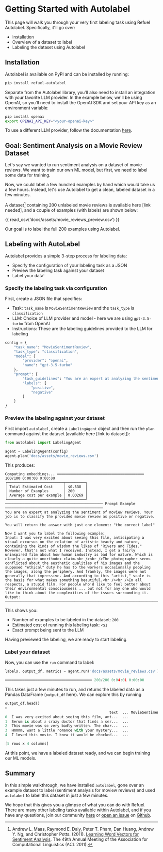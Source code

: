 # Getting Started with Autolabel
This page will walk you through your very first labeling task using Refuel Autolabel. Specifically, it'll go over:

* Installation
* Overview of a dataset to label
* Labeling the dataset using Autolabel

## Installation

Autolabel is available on PyPI and can be installed by running:
``` bash
pip install refuel-autolabel
```

Separate from the Autolabel library, you'll also need to install an integration with your favorite LLM provider. In the example below, we'll be using OpenAI, so you'll need to install the OpenAI SDK and set your API key as an environment variable:
```bash
pip install openai
export OPENAI_API_KEY="<your-openai-key>"
```

To use a different LLM provider, follow the documentation [here](/guide/llms/llms). 

## Goal: Sentiment Analysis on a Movie Review Dataset
Let's say we wanted to run sentiment analysis on a dataset of movie reviews. We want to train our own ML model, but first, we need to label some data for training.

Now, we could label a few hundred examples by hand which would take us a few hours. Instead, let's use Autolabel to get a clean, labeled dataset in a few minutes. 

A dataset[^1] containing 200 unlabeled movie reviews is available here [link needed], and a couple of examples (with labels) are shown below:

{{ read_csv('docs/assets/movie_reviews_preview.csv') }}

Our goal is to label the full 200 examples using Autolabel. 

[^1]: Andrew L. Maas, Raymond E. Daly, Peter T. Pham, Dan Huang, Andrew Y. Ng, and Christopher Potts. (2011). [Learning Word Vectors for Sentiment Analysis](https://ai.stanford.edu/~amaas/papers/wvSent_acl2011.pdf). The 49th Annual Meeting of the Association for Computational Linguistics (ACL 2011).

## Labeling with AutoLabel

Autolabel provides a simple 3-step process for labeling data:

* Specify the configuration of your labeling task as a JSON
* Preview the labeling task against your dataset
* Label your data!

### Specify the labeling task via configuration

First, create a JSON file that specifies:

* Task: `task_name` is `MovieSentimentReview` and the `task_type` is `classification`
* LLM: Choice of LLM provider and model - here we are using `gpt-3.5-turbo` from OpenAI
* Instructions: These are the labeling guidelines provided to the LLM for labeling

```python
config = {
    "task_name": "MovieSentimentReview",
    "task_type": "classification",
    "model": {
        "provider": "openai",
        "name": "gpt-3.5-turbo"
    },
    "prompt": {
        "task_guidelines": "You are an expert at analyzing the sentiment of moview reviews. Your job is to classify the provided movie review as positive or negative.",
        "labels": [
            "positive",
            "negative"
        ]
    }
}
```

### Preview the labeling against your dataset

First import `autolabel`, create a `LabelingAgent` object and then run the `plan` command against the dataset (available here [link to dataset]):

```python
from autolabel import LabelingAgent

agent = LabelingAgent(config)
agent.plan('docs/assets/movie_reviews.csv')
```

This produces:
```
Computing embeddings... ━━━━━━━━━━━━━━━━━━━━━━━━━━━━━━━━━━━━━━━━ 100/100 0:00:00 0:00:00
┌──────────────────────────┬─────────┐
│ Total Estimated Cost     │ $0.538  │
│ Number of Examples       │ 200     │
│ Average cost per example │ 0.00269 │
└──────────────────────────┴─────────┘
───────────────────────────────────────────── Prompt Example ─────────────────────────────────────────────
You are an expert at analyzing the sentiment of moview reviews. Your job is to classify the provided movie review as positive or negative.

You will return the answer with just one element: "the correct label"

Now I want you to label the following example:
Input: I was very excited about seeing this film, anticipating a visual excursus on the relation of artistic beauty and nature, containing the kinds of wisdom the likes of "Rivers and Tides." However, that's not what I received. Instead, I get a fairly uninspired film about how human industry is bad for nature. Which is clearly a quite unorthodox claim.<br /><br />The photographer seems conflicted about the aesthetic qualities of his images and the supposed "ethical" duty he has to the workers occasionally peopling the images, along the periphery. And frankly, the images were not generally that impressive. And according to this "artist," scale is the basis for what makes something beautiful.<br /><br />In all respects, a stupid film. For people who'd like to feel better about their environmental consciousness ... but not for any one who would like to think about the complexities of the issues surrounding it.
Output:
──────────────────────────────────────────────────────────────────────────────────────────────────────────
```

This shows you:

* Number of examples to be labeled in the dataset: `200`
* Estimated cost of running this labeling task: `<$1`
* Exact prompt being sent to the LLM

Having previewed the labeling, we are ready to start labeling. 


### Label your dataset

Now, you can use the `run` command to label:

```python
labels, output_df, metrics = agent.run('docs/assets/movie_reviews.csv')

━━━━━━━━━━━━━━━━━━━━━━━━━━━━━━━━━━━━━━━━ 200/200 0:04:01 0:00:00
```

This takes just a few minutes to run, and returns the labeled data as a Pandas DataFrame (`output_df` here). We can explore this by running:
```python
output_df.head()
>
                                                text  ... MovieSentimentReview_llm_label
0  I was very excited about seeing this film, ant...  ...                       negative
1  Serum is about a crazy doctor that finds a ser...  ...                       negative
2  This movie was so very badly written. The char...  ...                       negative
3  Hmmmm, want a little romance with your mystery...  ...                       negative
4  I loved this movie. I knew it would be chocked...  ...                       positive

[5 rows x 4 columns]
```

At this point, we have a labeled dataset ready, and we can begin training our ML models. 

## Summary

In this simple walkthrough, we have installed `autolabel`, gone over an example dataset to label (sentiment analysis for moview reviews) and used `autolabel` to label this dataset in just a few minutes. 

We hope that this gives you a glimpse of what you can do with Refuel. There are many other [labeling tasks](/guide/tasks/tasks) available within Autolabel, and if you have any questions, join our community <a href="https://discord.gg/uEdr8nrMGm" target="_blank">here</a> or [open an issue](https://github.com/refuel-ai/autolabel/issues/new/choose) on [Github](https://github.com/refuel-ai/autolabel). 
